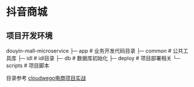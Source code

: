# 抖音商城

## 项目开发环境

douyin-mall-microservice
├─ app # 业务开发代码目录
├─ common # 公共工具库
├─ idl # idl目录
├─ db # 数据库初始化
├─ deploy # 项目部署相关
└─ scripts # 项目脚本

目录参考 
[cloudwego电商项目实战](https://www.bilibili.com/video/BV1bf421o7NM?spm_id_from=333.788.videopod.sections&vd_source=832c85c16f0af7a832503dfa1008e795)
